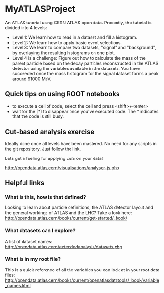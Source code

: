 # MyATLASProject
An ATLAS tutorial using CERN ATLAS open data.
Presently, the tutorial is divided into 4 levels:
* Level 1: We learn how to read in a dataset and fill a histogram.
* Level 2: We learn how to apply basic event selections.
* Level 3: We learn to compare two datasets, "signal" and "background", by overlaying the resulting histograms on one plot.
* Level 4 is a challenge: Figure out how to calculate the mass of the parent particle based on the decay particles reconstructed in the ATLAS detector using the variables available in the datasets. You have succeeded once the mass histogram for the signal dataset forms a peak around 91000 MeV.

## Quick tips on using ROOT notebooks

* to execute a cell of code, select the cell and press \<shift\>+\<enter\>
* wait for the [*] to disappear once you've executed code. The * indicates that the code is still busy.

## Cut-based analysis exercise 

Ideally done once all levels have been mastered.
No need for any scripts in the git repository. Just follow the link. 

Lets get a feeling for applying _cuts_ on your data!

<http://opendata.atlas.cern/visualisations/analyser-js.php>

## Helpful links

### What is this, how is that defined?

Looking to learn about particle definitions, the ATLAS detector layout and the general workings of ATLAS and the LHC? Take a look here:
<http://opendata.atlas.cern/books/current/get-started/_book/>

### What datasets can I explore?

A list of dataset names:
<http://opendata.atlas.cern/extendedanalysis/datasets.php>

### What is in my root file?

This is a quick reference of all the variables you can look at in your root data files:
<http://opendata.atlas.cern/books/current/openatlasdatatools/_book/variable_names.html>


